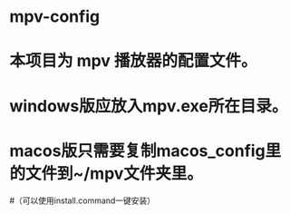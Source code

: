 # mpv-config
# 本项目为 mpv 播放器的配置文件。
# windows版应放入mpv.exe所在目录。
# macos版只需要复制macos_config里的文件到~/mpv文件夹里。
#（可以使用install.command一键安装）

